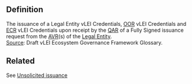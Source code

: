 ## Definition

The issuance of a Legal Entity vLEI Credentials, [OOR](OOR.md) vLEI Credentials and [ECR](ECR.md) vLEI Credentials upon receipt by the [QAR](QAR.md) of a Fully Signed issuance request from the [AVR](AVR.md)(s) of the [Legal Entity](legal-entity.md).\
[Source](https://www.gleif.org/vlei/introducing-the-vlei-ecosystem-governance-framework/2022-02-07_verifiable-lei-vlei-ecosystem-governance-framework-glossary-draft-publication_v0.9-draft.pdf): Draft vLEI Ecosystem Governance Framework Glossary.

## Related

See [Unsolicited issuance](unsolicited-issuance.md)
